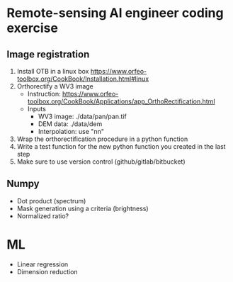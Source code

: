 # Remote-sensing AI engineer coding exercise

## Image registration

1. Install OTB in a linux box https://www.orfeo-toolbox.org/CookBook/Installation.html#linux 
1. Orthorectify a WV3 image 
   * Instruction: https://www.orfeo-toolbox.org/CookBook/Applications/app_OrthoRectification.html
   * Inputs
     * WV3 image: ./data/pan/pan.tif
     * DEM data: ./data/dem
     * Interpolation: use "nn"
1. Wrap the orthorectification procedure in a python function
1. Write a test function for the new python function you created in the last step
1. Make sure to use version control (github/gitlab/bitbucket)

## Numpy
* Dot product (spectrum)
* Mask generation using a criteria (brightness)
* Normalized ratio?

# ML
* Linear regression
* Dimension reduction
